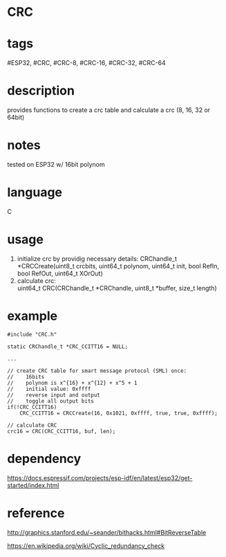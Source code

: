 # CRC
# tags 
#ESP32, #CRC, #CRC-8, #CRC-16, #CRC-32, #CRC-64

# description
provides functions to create a crc table and calculate a crc (8, 16, 32 or 64bit)

# notes
tested on ESP32 w/ 16bit polynom

# language
C

# usage
  1. initialize crc by providig necessary details: 
  CRChandle_t *CRCCreate(uint8_t crcbits, uint64_t polynom, uint64_t init, bool RefIn, bool RefOut, uint64_t XOrOut)
  2. calculate crc:  
  uint64_t CRC(CRChandle_t *CRChandle, uint8_t *buffer, size_t length)
  
# example
    #include "CRC.h"
    
    static CRChandle_t *CRC_CCITT16 = NULL;
   
    ...
     
    // create CRC table for smart message protocol (SML) once: 
    //    16bits 
    //    polynom is x^{16} + x^{12} + x^5 + 1
    //    initial value: 0xffff
    //    reverse input and output
    //    toggle all output bits
    if(!CRC_CCITT16)
        CRC_CCITT16 = CRCCreate(16, 0x1021, 0xffff, true, true, 0xffff);
    
    // calculate CRC
    crc16 = CRC(CRC_CCITT16, buf, len);    

# dependency
  https://docs.espressif.com/projects/esp-idf/en/latest/esp32/get-started/index.html

# reference
  http://graphics.stanford.edu/~seander/bithacks.html#BitReverseTable
  
  https://en.wikipedia.org/wiki/Cyclic_redundancy_check
